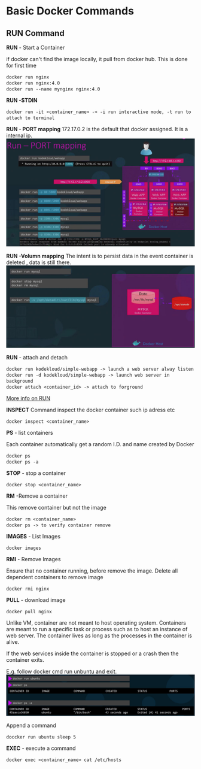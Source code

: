 # Basic Docker Commands

## RUN Command

<b>RUN</b> - Start a Container

if docker can't find the image locally, it pull from docker hub. This is done for first time
```
docker run nginx
docker run nginx:4.0 
docker run --name mynginx nginx:4.0
```

<b>RUN -STDIN</b>
```
docker run -it <container_name> -> -i run interactive mode, -t run to attach to terminal
```

<b>RUN - PORT mapping</b>
172.17.0.2 is the default that docker assigned. It is a internal ip.
![sc2](../imgs/sc2.JPG)

<b>RUN -Volumn mapping</b>
The intent is to persist data in the event container is deleted , data is still there.
![sc3.jpg](../imgs/sc3.JPG)

<b>RUN</b> - attach and detach
```
docker run kodekloud/simple-webapp -> launch a web server alway listen
docker run -d kodekloud/simple-webapp -> launch web server in background 
docker attach <container_id> -> attach to forground

```
[More info on RUN](https://docs.docker.com/engine/reference/commandline/run/)

<b>INSPECT</b>
Command inspect the docker container such ip adress etc
```
docker inspect <container_name>
```

<b>PS</b> - list containers

Each container automatically get a random I.D. and name created by Docker
```
docker ps
docker ps -a
```

<b>STOP</b> - stop a container
```
docker stop <container_name>
```

<b>RM</b> -Remove a container

This remove container but not the image
```
docker rm <container_name>
docker ps -> to verify container remove
```

<b>IMAGES</b> - List Images
```
docker images
```

<b>RMI</b> - Remove Images

Ensure that no container running, before remove the image. Delete all dependent containers to remove image
```
docker rmi nginx
```

<b>PULL</b> - download image
```
docker pull nginx
```

Unlike VM, container are not meant to host operating system. Containers are meant to run a specific task or process such as to host an instance of web server. The container lives as long as the processes in the container is alive.

If the web services inside the container is stopped or a crash then the container exits.

 E.g. follow docker cmd run unbuntu and exit.
![sc1](../imgs/sc1.JPG)

Append a command 
```
doccker run ubuntu sleep 5
```

<b>EXEC</b> - execute a command
```
docker exec <container_name> cat /etc/hosts
```